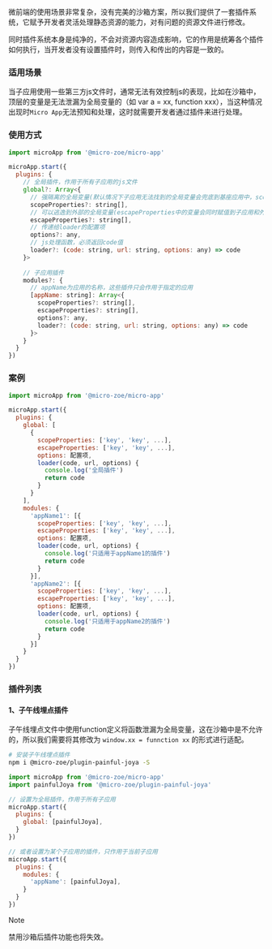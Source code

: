 微前端的使用场景非常复杂，没有完美的沙箱方案，所以我们提供了一套插件系统，它赋予开发者灵活处理静态资源的能力，对有问题的资源文件进行修改。

同时插件系统本身是纯净的，不会对资源内容造成影响，它的作用是统筹各个插件如何执行，当开发者没有设置插件时，则传入和传出的内容是一致的。

### 适用场景
当子应用使用一些第三方js文件时，通常无法有效控制js的表现，比如在沙箱中，顶层的变量是无法泄漏为全局变量的（如 var a = xx, function xxx），当这种情况出现时`Micro App`无法预知和处理，这时就需要开发者通过插件来进行处理。

### 使用方式
```js
import microApp from '@micro-zoe/micro-app'

microApp.start({
  plugins: {
    // 全局插件，作用于所有子应用的js文件
    global?: Array<{
      // 强隔离的全局变量(默认情况下子应用无法找到的全局变量会兜底到基座应用中，scopeProperties可以禁止这种情况)
      scopeProperties?: string[], 
      // 可以逃逸到外部的全局变量(escapeProperties中的变量会同时赋值到子应用和外部真实的window上)
      escapeProperties?: string[], 
      // 传递给loader的配置项
      options?: any,
      // js处理函数，必须返回code值
      loader?: (code: string, url: string, options: any) => code
    }>
  
    // 子应用插件
    modules?: {
      // appName为应用的名称，这些插件只会作用于指定的应用
      [appName: string]: Array<{
        scopeProperties?: string[],
        escapeProperties?: string[], 
        options?: any,
        loader?: (code: string, url: string, options: any) => code
      }>
    }
  }
})
```

### 案例
```js
import microApp from '@micro-zoe/micro-app'

microApp.start({
  plugins: {
    global: [
      {
        scopeProperties: ['key', 'key', ...],
        escapeProperties: ['key', 'key', ...],
        options: 配置项,
        loader(code, url, options) {
          console.log('全局插件')
          return code
        }
      }
    ],
    modules: {
      'appName1': [{
        scopeProperties: ['key', 'key', ...],
        escapeProperties: ['key', 'key', ...],
        options: 配置项,
        loader(code, url, options) {
          console.log('只适用于appName1的插件')
          return code
        }
      }],
      'appName2': [{
        scopeProperties: ['key', 'key', ...],
        escapeProperties: ['key', 'key', ...],
        options: 配置项,
        loader(code, url, options) {
          console.log('只适用于appName2的插件')
          return code
        }
      }]
    }
  }
})
```

### 插件列表
#### 1、子午线埋点插件
子午线埋点文件中使用function定义将函数泄漏为全局变量，这在沙箱中是不允许的，所以我们需要将其修改为
`window.xx = funnction xx` 的形式进行适配。

```bash
# 安装子午线埋点插件
npm i @micro-zoe/plugin-painful-joya -S
```

```js
import microApp from '@micro-zoe/micro-app'
import painfulJoya from '@micro-zoe/plugin-painful-joya'

// 设置为全局插件，作用于所有子应用
microApp.start({
  plugins: {
    global: [painfulJoya],
  }
})

// 或者设置为某个子应用的插件，只作用于当前子应用
microApp.start({
  plugins: {
    modules: {
      'appName': [painfulJoya],
    }
  }
})
```

> [!NOTE]
> 禁用沙箱后插件功能也将失效。
